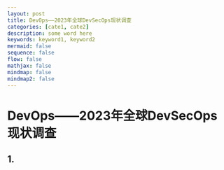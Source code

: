 ```yaml
---
layout: post
title: DevOps——2023年全球DevSecOps现状调查
categories: [cate1, cate2]
description: some word here
keywords: keyword1, keyword2
mermaid: false
sequence: false
flow: false
mathjax: false
mindmap: false
mindmap2: false
---
```


# DevOps——2023年全球DevSecOps现状调查

## 1. 
